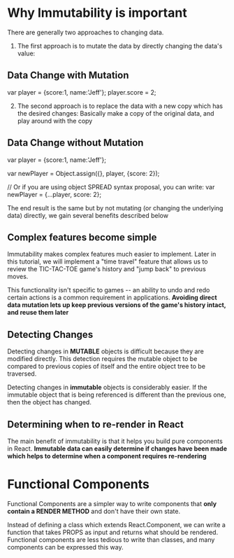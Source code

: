 # Why Immutability is important

There are generally two approaches to changing data.

1. The first approach is to mutate the data by directly changing the data's value:

## Data Change with Mutation
var player = {score:1, name:'Jeff'};
player.score = 2;

2. The second approach is to replace the data with a new copy which has the desired changes:
   Basically make a copy of the original data, and play around with the copy
## Data Change without Mutation

var player = {score:1, name:'Jeff'};

var newPlayer = Object.assign({}, player, {score: 2});

// Or if you are using object SPREAD syntax proposal, you can write:
var newPlayer = {...player, score: 2};

The end result is the same but by not mutating (or changing the underlying data) directly,
we gain several benefits described below

## Complex features become simple
Immutability makes complex features much easier to implement. Later in this tutorial, we will
implement a "time travel" feature that allows us to review the TIC-TAC-TOE game's history and
"jump back" to previous moves.

This functionality isn't specific to games -- an ability to undo and redo certain actions is a
common requirement in applications. 
**Avoiding direct data mutation lets up keep previous versions of the game's history intact, and reuse them later**

## Detecting Changes
Detecting changes in **MUTABLE** objects is difficult because they are modified directly. This detection
requires the mutable object to be compared to previous copies of itself and the entire object tree to be traversed.

Detecting changes in **immutable** objects is considerably easier. If the immutable object that is being referenced is
different than the previous one, then the object has changed.

## Determining when to re-render in React
The main benefit of immutability is that it helps you build pure components in React. 
**Immutable data can easily determine if changes have been made which helps to determine when a component requires re-rendering**

# Functional Components
Functional Components are a simpler way to write components that **only contain a RENDER METHOD** and don't have their own state.

Instead of defining a class which extends React.Component, we can write a function that takes PROPS as input and returns what should
be rendered. Functional components are less tedious to write than classes, and many components can be expressed this way.
